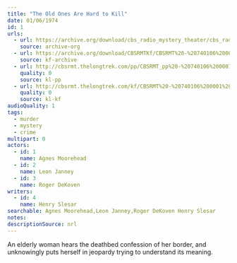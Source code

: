 ```yaml
---
title: "The Old Ones Are Hard to Kill"
date: 01/06/1974
id: 1
urls: 
  - url: https://archive.org/download/cbs_radio_mystery_theater/cbs_radio_mystery_theater-0001-0050.zip/cbs_radio_mystery_theater-0001-0050%2Fcbsrmt_0001_old_ones_are_hard_to_kill.mp3
    source: archive-org
  - url: https://archive.org/download/CBSRMTKf/CBSRMT%20-%20740106%200001%20The%20Old%20Ones%20Are%20Hard%20To%20Kill_kf.mp3
    source: kf-archive
  - url: http://cbsrmt.thelongtrek.com/pp/CBSRMT_pp%20-%20740106%200001%20The%20Old%20Ones%20Are%20Hard%20to%20Kill.mp3
    quality: 0
    source: kl-pp
  - url: http://cbsrmt.thelongtrek.com/kf/CBSRMT%20-%20740106%200001%20The%20Old%20Ones%20Are%20Hard%20To%20Kill_kf.mp3
    quality: 0
    source: kl-kf
audioQuality: 1
tags: 
  - murder
  - mystery
  - crime
multipart: 0
actors:  
  - id: 1
    name: Agnes Moorehead  
  - id: 2
    name: Leon Janney  
  - id: 3
    name: Roger DeKoven
writers:  
  - id: 4
    name: Henry Slesar
searchable: Agnes Moorehead,Leon Janney,Roger DeKoven Henry Slesar
notes: 
descriptionSource: nrl
---
```

An elderly woman hears the deathbed confession of her border, and unknowingly puts herself in jeopardy trying to understand its meaning.